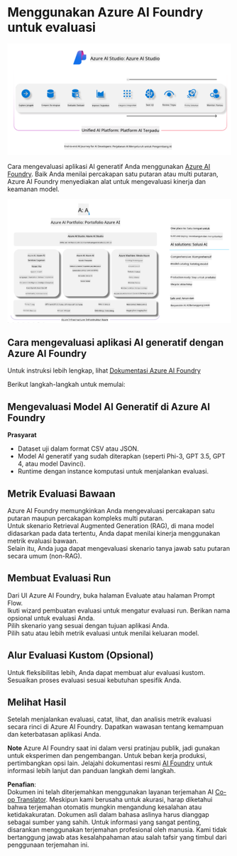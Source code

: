 <!--
CO_OP_TRANSLATOR_METADATA:
{
  "original_hash": "7b4235159486df4000e16b7b46ddfec3",
  "translation_date": "2025-05-09T15:01:22+00:00",
  "source_file": "md/01.Introduction/05/AIFoundry.md",
  "language_code": "id"
}
-->
# **Menggunakan Azure AI Foundry untuk evaluasi**

![aistudo](../../../../../translated_images/AIFoundry.61da8c74bccc0241ce9a4cb53a170912245871de9235043afcb796ccbc076fdc.id.png)

Cara mengevaluasi aplikasi AI generatif Anda menggunakan [Azure AI Foundry](https://ai.azure.com?WT.mc_id=aiml-138114-kinfeylo). Baik Anda menilai percakapan satu putaran atau multi putaran, Azure AI Foundry menyediakan alat untuk mengevaluasi kinerja dan keamanan model.

![aistudo](../../../../../translated_images/AIPortfolio.5aaa2b25e9157624a4542fe041d66a96a1c1ec6007e4e5aadd926c6ec8ce18b3.id.png)

## Cara mengevaluasi aplikasi AI generatif dengan Azure AI Foundry
Untuk instruksi lebih lengkap, lihat [Dokumentasi Azure AI Foundry](https://learn.microsoft.com/azure/ai-studio/how-to/evaluate-generative-ai-app?WT.mc_id=aiml-138114-kinfeylo)

Berikut langkah-langkah untuk memulai:

## Mengevaluasi Model AI Generatif di Azure AI Foundry

**Prasyarat**

- Dataset uji dalam format CSV atau JSON.
- Model AI generatif yang sudah diterapkan (seperti Phi-3, GPT 3.5, GPT 4, atau model Davinci).
- Runtime dengan instance komputasi untuk menjalankan evaluasi.

## Metrik Evaluasi Bawaan

Azure AI Foundry memungkinkan Anda mengevaluasi percakapan satu putaran maupun percakapan kompleks multi putaran.  
Untuk skenario Retrieval Augmented Generation (RAG), di mana model didasarkan pada data tertentu, Anda dapat menilai kinerja menggunakan metrik evaluasi bawaan.  
Selain itu, Anda juga dapat mengevaluasi skenario tanya jawab satu putaran secara umum (non-RAG).

## Membuat Evaluasi Run

Dari UI Azure AI Foundry, buka halaman Evaluate atau halaman Prompt Flow.  
Ikuti wizard pembuatan evaluasi untuk mengatur evaluasi run. Berikan nama opsional untuk evaluasi Anda.  
Pilih skenario yang sesuai dengan tujuan aplikasi Anda.  
Pilih satu atau lebih metrik evaluasi untuk menilai keluaran model.

## Alur Evaluasi Kustom (Opsional)

Untuk fleksibilitas lebih, Anda dapat membuat alur evaluasi kustom. Sesuaikan proses evaluasi sesuai kebutuhan spesifik Anda.

## Melihat Hasil

Setelah menjalankan evaluasi, catat, lihat, dan analisis metrik evaluasi secara rinci di Azure AI Foundry. Dapatkan wawasan tentang kemampuan dan keterbatasan aplikasi Anda.

**Note** Azure AI Foundry saat ini dalam versi pratinjau publik, jadi gunakan untuk eksperimen dan pengembangan. Untuk beban kerja produksi, pertimbangkan opsi lain. Jelajahi dokumentasi resmi [AI Foundry](https://learn.microsoft.com/azure/ai-studio/?WT.mc_id=aiml-138114-kinfeylo) untuk informasi lebih lanjut dan panduan langkah demi langkah.

**Penafian**:  
Dokumen ini telah diterjemahkan menggunakan layanan terjemahan AI [Co-op Translator](https://github.com/Azure/co-op-translator). Meskipun kami berusaha untuk akurasi, harap diketahui bahwa terjemahan otomatis mungkin mengandung kesalahan atau ketidakakuratan. Dokumen asli dalam bahasa aslinya harus dianggap sebagai sumber yang sahih. Untuk informasi yang sangat penting, disarankan menggunakan terjemahan profesional oleh manusia. Kami tidak bertanggung jawab atas kesalahpahaman atau salah tafsir yang timbul dari penggunaan terjemahan ini.